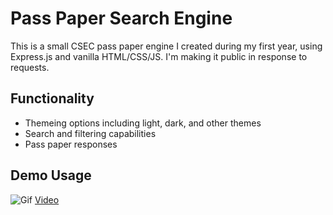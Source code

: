 # Pass Paper Search Engine
This is a small CSEC pass paper engine I created during my first year, using Express.js and vanilla HTML/CSS/JS. I'm making it public in response to requests.


## Functionality
- Themeing options including light, dark, and other themes
- Search and filtering capabilities
- Pass paper responses

## Demo Usage
![Gif](https://imgur.com/e161fRp.gif)
[Video](https://i.imgur.com/fd2XzWF.mp4)

